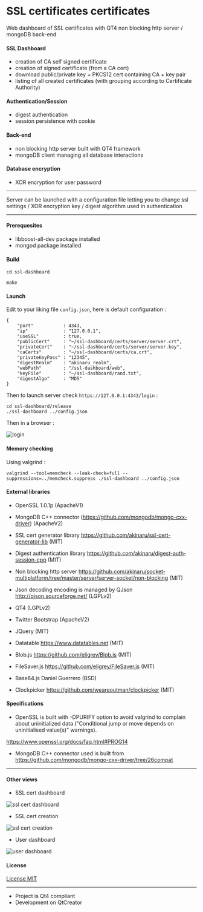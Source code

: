 # SSL certificates certificates


Web dashboard of SSL certificates with QT4 non blocking http server / mongoDB back-end


<h4>SSL Dashboard</h4> 

* creation of CA self signed certificate
* creation of signed certificate (from a CA cert)
* download public/private key + PKCS12 cert containing CA + key pair
* listing of all created certificates (with grouping according to Certificate Authority)

<h4>Authentication/Session</h4>

* digest authentication
* session persistence with cookie

<h4>Back-end</h4>

* non blocking http server built with QT4 framework
* mongoDB client managing all database interactions

<h4>Database encryption</h4>

* XOR encryption for user password

<hr/>

Server can be launched with a configuration file letting you to change ssl settings / XOR encryption key / digest algorithm used in authentication

<hr/>

<h4>Prerequesites</h4>

* libboost-all-dev package installed
* mongod package installed

<h4>Build</h4>

```
cd ssl-dashboard

make 

```

<h4>Launch</h4>

Edit to your liking file ``config.json``, here is default configuration :

```
{
    "port"           : 4343,
    "ip"             : "127.0.0.1",
    "useSSL"         : true,
    "publicCert"     : "~/ssl-dashboard/certs/server/server.crt",
    "privateCert"    : "~/ssl-dashboard/certs/server/server.key",
    "caCerts"        : "~/ssl-dashboard/certs/ca.crt",
    "privateKeyPass" : "12345",
    "digestRealm"    : "akinaru_realm",
    "webPath"        : "/ssl-dashboard/web",
    "keyFile"        : "~/ssl-dashboard/rand.txt",
    "digestAlgo"     : "MD5"
}
```

Then to launch server check ``https://127.0.0.1:4343/login`` :

```
cd ssl-dashboard/release
./ssl-dashboard ../config.json

```
Then in a browser :


![login](https://raw.github.com/akinaru/ssl-cert-dashboard/master/img/login.png)


<h4>Memory checking</h4>

Using valgrind :

```
valgrind --tool=memcheck --leak-check=full --suppressions=../memcheck.suppress ./ssl-dashboard ../config.json

```

<h4>External libraries</h4>

* OpenSSL 1.0.1p (ApacheV1)

* MongoDB C++ connector (https://github.com/mongodb/mongo-cxx-driver) (ApacheV2)

* SSL cert generator library https://github.com/akinaru/ssl-cert-generator-lib (MIT)

* Digest authentication library https://github.com/akinaru/digest-auth-session-cpp (MIT)

* Non blocking http server https://github.com/akinaru/socket-multiplatform/tree/master/server/server-socket/non-blocking (MIT)

* Json decoding encoding is managed by QJson http://qjson.sourceforge.net/ (LGPLv2)

* QT4 (LGPLv2)

* Twitter Bootstrap (ApacheV2)

* JQuery (MIT)

* Datatable https://www.datatables.net (MIT) 

* Blob.js https://github.com/eligrey/Blob.js (MIT)

* FileSaver.js https://github.com/eligrey/FileSaver.js (MIT)

* Base64.js Daniel Guerrero (BSD)

* Clockpicker https://github.com/weareoutman/clockpicker (MIT)

<h4>Specifications</h4>

* OpenSSL is built with -DPURIFY option to avoid valgrind to complain about uninitialized data ("Conditional jump or move depends on uninitialised value(s)" warnings).

https://www.openssl.org/docs/faq.html#PROG14

* MongoDB C++ connector used is built from https://github.com/mongodb/mongo-cxx-driver/tree/26compat

<hr/>

<h4>Other views</h4>

* SSL cert dashboard

![ssl cert dashboard](https://raw.github.com/akinaru/ssl-cert-dashboard/master/img/dashboard.png)

* SSL cert creation

![ssl cert creation](https://raw.github.com/akinaru/ssl-cert-dashboard/master/img/createcert.png)

* User dashboard

![user dashboard](https://raw.github.com/akinaru/ssl-cert-dashboard/master/img/users.png)

<h4>License</h4>

[License MIT](https://github.com/akinaru/akinaru/ssl-cert-dashboard/blob/master/LICENSE.md)

<hr/>

* Project is Qt4 compliant
* Development on QtCreator
